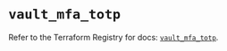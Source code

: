 # `vault_mfa_totp`

Refer to the Terraform Registry for docs: [`vault_mfa_totp`](https://registry.terraform.io/providers/hashicorp/vault/3.24.0/docs/resources/mfa_totp).
